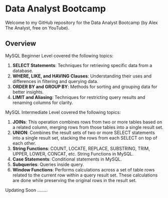 # Data Analyst Bootcamp
Welcome to my GitHub repository for the Data Analyst Bootcamp (by Alex The Analyst, free on YouTube).
## Overview

MySQL Beginner Level covered the following topics:

1. **SELECT Statements**: Techniques for retrieving specific data from a database.
2. **WHERE, LIKE, and HAVING Clauses**: Understanding their uses and differences in filtering and querying data.
3. **ORDER BY and GROUP BY**: Methods for sorting and grouping data for better insights.
4. **LIMIT and Aliasing**: Techniques for restricting query results and renaming columns for clarity.

MySQL Intermediate Level covered the following topics:
1. **JOINs**: This operation combines rows from two or more tables based on a related column, merging rows from those tables into a single result set.
2. **UNION**: Combines the result sets of two or more SELECT statements into a single result set, stacking the rows from each SELECT on top of each other.
3. **String Functions**: COUNT, LOCATE, REPLACE, SUBSTRING, TRIM, UPPER, LOWER, CONCAT, etc. String Functions in MySQL.
4. **Case Statements**: Conditional statements in MySQL.
5. **Subqueries**: Queries inside query.
6. **Window Functions**: Performs calculations across a set of table rows related to the current row within a query result set. These calculations are done while preserving the original rows in the result set.

Updating Soon ........

